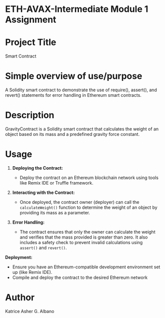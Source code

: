 # ETH-AVAX-Intermediate Module 1 Assignment

# Project Title
Smart Contract

# Simple overview of use/purpose
A Solidity smart contract to demonstrate the use of require(), assert(), and revert() statements for error handling in Ethereum smart contracts.

# Description
GravityContract is a Solidity smart contract that calculates the weight of an object based on its mass and a predefined gravity force constant.

# Usage

1. **Deploying the Contract:**
    - Deploy the contract on an Ethereum blockchain network using tools like Remix IDE or Truffle framework.
2. **Interacting with the Contract:**
    - Once deployed, the contract owner (deployer) can call the `calculateWeight()` function to determine the weight of an object by providing its mass as a parameter.
  
3. **Error Handling:**
    - The contract ensures that only the owner can calculate the weight and verifies that the mass provided is greater than zero. It also includes a safety check to prevent invalid calculations using `assert()` and `revert()`.

**Deployment:**

- Ensure you have an Ethereum-compatible development environment set up (like Remix IDE).
- Compile and deploy the contract to the desired Ethereum network

# Author
Katrice Asher G. Albano
